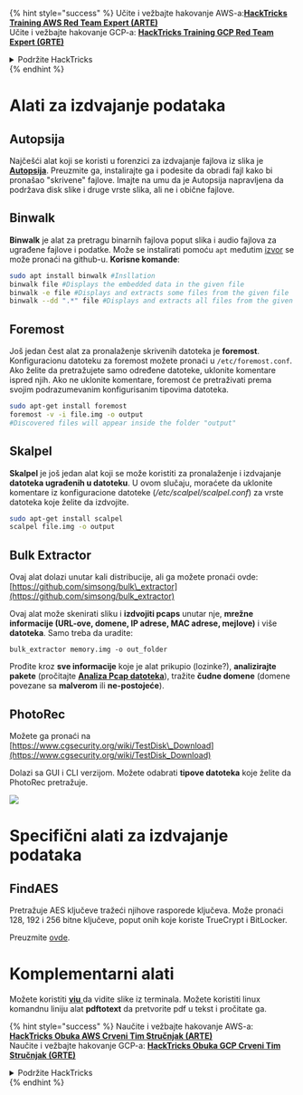 {% hint style="success" %}
Učite i vežbajte hakovanje AWS-a:<img src="/.gitbook/assets/arte.png" alt="" data-size="line">[**HackTricks Training AWS Red Team Expert (ARTE)**](https://training.hacktricks.xyz/courses/arte)<img src="/.gitbook/assets/arte.png" alt="" data-size="line">\
Učite i vežbajte hakovanje GCP-a: <img src="/.gitbook/assets/grte.png" alt="" data-size="line">[**HackTricks Training GCP Red Team Expert (GRTE)**<img src="/.gitbook/assets/grte.png" alt="" data-size="line">](https://training.hacktricks.xyz/courses/grte)

<details>

<summary>Podržite HackTricks</summary>

* Proverite [**planove pretplate**](https://github.com/sponsors/carlospolop)!
* **Pridružite se** 💬 [**Discord grupi**](https://discord.gg/hRep4RUj7f) ili [**telegram grupi**](https://t.me/peass) ili nas **pratite** na **Twitteru** 🐦 [**@hacktricks\_live**](https://twitter.com/hacktricks\_live)**.**
* **Podelite hakovanje trikova slanjem PR-ova na** [**HackTricks**](https://github.com/carlospolop/hacktricks) i [**HackTricks Cloud**](https://github.com/carlospolop/hacktricks-cloud) github repozitorijume.

</details>
{% endhint %}


# Alati za izdvajanje podataka

## Autopsija

Najčešći alat koji se koristi u forenzici za izdvajanje fajlova iz slika je [**Autopsija**](https://www.autopsy.com/download/). Preuzmite ga, instalirajte ga i podesite da obradi fajl kako bi pronašao "skrivene" fajlove. Imajte na umu da je Autopsija napravljena da podržava disk slike i druge vrste slika, ali ne i obične fajlove.

## Binwalk <a id="binwalk"></a>

**Binwalk** je alat za pretragu binarnih fajlova poput slika i audio fajlova za ugrađene fajlove i podatke.
Može se instalirati pomoću `apt` međutim [izvor](https://github.com/ReFirmLabs/binwalk) se može pronaći na github-u.
**Korisne komande**:
```bash
sudo apt install binwalk #Insllation
binwalk file #Displays the embedded data in the given file
binwalk -e file #Displays and extracts some files from the given file
binwalk --dd ".*" file #Displays and extracts all files from the given file
```
## Foremost

Još jedan čest alat za pronalaženje skrivenih datoteka je **foremost**. Konfiguracionu datoteku za foremost možete pronaći u `/etc/foremost.conf`. Ako želite da pretražujete samo određene datoteke, uklonite komentare ispred njih. Ako ne uklonite komentare, foremost će pretraživati prema svojim podrazumevanim konfigurisanim tipovima datoteka.
```bash
sudo apt-get install foremost
foremost -v -i file.img -o output
#Discovered files will appear inside the folder "output"
```
## **Skalpel**

**Skalpel** je još jedan alat koji se može koristiti za pronalaženje i izdvajanje **datoteka ugrađenih u datoteku**. U ovom slučaju, moraćete da uklonite komentare iz konfiguracione datoteke \(_/etc/scalpel/scalpel.conf_\) za vrste datoteka koje želite da izdvojite.
```bash
sudo apt-get install scalpel
scalpel file.img -o output
```
## Bulk Extractor

Ovaj alat dolazi unutar kali distribucije, ali ga možete pronaći ovde: [https://github.com/simsong/bulk\_extractor](https://github.com/simsong/bulk_extractor)

Ovaj alat može skenirati sliku i **izdvojiti pcaps** unutar nje, **mrežne informacije \(URL-ove, domene, IP adrese, MAC adrese, mejlove\)** i više **datoteka**. Samo treba da uradite:
```text
bulk_extractor memory.img -o out_folder
```
Prođite kroz **sve informacije** koje je alat prikupio \(lozinke?\), **analizirajte** **pakete** \(pročitajte [**Analiza Pcap datoteka**](../pcap-inspection/)\), tražite **čudne domene** \(domene povezane sa **malverom** ili **ne-postojeće**\).

## PhotoRec

Možete ga pronaći na [https://www.cgsecurity.org/wiki/TestDisk\_Download](https://www.cgsecurity.org/wiki/TestDisk_Download)

Dolazi sa GUI i CLI verzijom. Možete odabrati **tipove datoteka** koje želite da PhotoRec pretražuje.

![](../../../.gitbook/assets/image%20%28524%29.png)

# Specifični alati za izdvajanje podataka

## FindAES

Pretražuje AES ključeve tražeći njihove rasporede ključeva. Može pronaći 128, 192 i 256 bitne ključeve, poput onih koje koriste TrueCrypt i BitLocker.

Preuzmite [ovde](https://sourceforge.net/projects/findaes/).

# Komplementarni alati

Možete koristiti [**viu** ](https://github.com/atanunq/viu) da vidite slike iz terminala.
Možete koristiti linux komandnu liniju alat **pdftotext** da pretvorite pdf u tekst i pročitate ga.



{% hint style="success" %}
Naučite i vežbajte hakovanje AWS-a:<img src="/.gitbook/assets/arte.png" alt="" data-size="line">[**HackTricks Obuka AWS Crveni Tim Stručnjak (ARTE)**](https://training.hacktricks.xyz/courses/arte)<img src="/.gitbook/assets/arte.png" alt="" data-size="line">\
Naučite i vežbajte hakovanje GCP-a: <img src="/.gitbook/assets/grte.png" alt="" data-size="line">[**HackTricks Obuka GCP Crveni Tim Stručnjak (GRTE)**<img src="/.gitbook/assets/grte.png" alt="" data-size="line">](https://training.hacktricks.xyz/courses/grte)

<details>

<summary>Podržite HackTricks</summary>

* Proverite [**planove pretplate**](https://github.com/sponsors/carlospolop)!
* **Pridružite se** 💬 [**Discord grupi**](https://discord.gg/hRep4RUj7f) ili [**telegram grupi**](https://t.me/peass) ili nas **pratite** na **Twitteru** 🐦 [**@hacktricks\_live**](https://twitter.com/hacktricks\_live)**.**
* **Podelite hakovanje trikova slanjem PR-ova na** [**HackTricks**](https://github.com/carlospolop/hacktricks) i [**HackTricks Cloud**](https://github.com/carlospolop/hacktricks-cloud) github repozitorijume.

</details>
{% endhint %}
